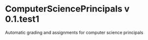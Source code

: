 # ComputerSciencePrincipals v 0.1.test1
Automatic grading and assignments for computer science principals
